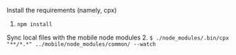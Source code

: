 Install the requirements (namely, cpx)

1. `npm install`

Sync local files with the mobile node modules
2. `$ ./node_modules/.bin/cpx "**/*.*" ../mobile/node_modules/common/ --watch`

